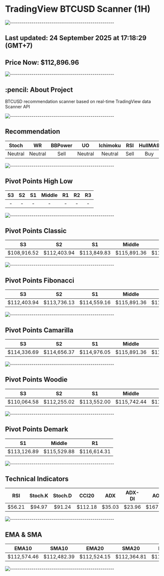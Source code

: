 # TradingView BTCUSD Scanner (1H)
![-----------------------------------------------------](https://raw.githubusercontent.com/andreasbm/readme/master/assets/lines/rainbow.png)
## Last updated: 24 September 2025 at 17:18:29 (GMT+7)
## Price Now: $112,896.96
![-----------------------------------------------------](https://raw.githubusercontent.com/andreasbm/readme/master/assets/lines/rainbow.png)
<h2 id="about-the-project"> :pencil: About Project</h2>
BTCUSD recommendation scanner based on real-time TradingView data Scanner API


![-----------------------------------------------------](https://raw.githubusercontent.com/andreasbm/readme/master/assets/lines/rainbow.png)

## Recommendation
| Stoch | WR | BBPower | UO | Ichimoku | RSI | HullMA9 |
| :---: | :---: | :---: | :---: | :---: | :---: | :---: |
| Neutral | Neutral | Sell | Neutral | Neutral | Sell | Buy |


![-----------------------------------------------------](https://raw.githubusercontent.com/andreasbm/readme/master/assets/lines/rainbow.png)

## Pivot Points High Low
| S3 | S2 | S1 | Middle | R1 | R2 | R3 |
| :---: | :---: | :---: | :---: | :---: | :---: | :---: |
| - | - | - | - | - | - | - |


![-----------------------------------------------------](https://raw.githubusercontent.com/andreasbm/readme/master/assets/lines/rainbow.png)

## Pivot Points Classic
| S3 | S2 | S1 | Middle | R1 | R2 | R3 |
| :---: | :---: | :---: | :---: | :---: | :---: | :---: |
| $108,916.52 | $112,403.94 | $113,849.83 | $115,891.36 | $117,337.25 | $119,378.78 | $122,866.20 |


![-----------------------------------------------------](https://raw.githubusercontent.com/andreasbm/readme/master/assets/lines/rainbow.png)

## Pivot Points Fibonacci
| S3 | S2 | S1 | Middle | R1 | R2 | R3 |
| :---: | :---: | :---: | :---: | :---: | :---: | :---: |
| $112,403.94 | $113,736.13 | $114,559.16 | $115,891.36 | $117,223.55 | $118,046.58 | $119,378.78 |


![-----------------------------------------------------](https://raw.githubusercontent.com/andreasbm/readme/master/assets/lines/rainbow.png)

## Pivot Points Camarilla
| S3 | S2 | S1 | Middle | R1 | R2 | R3 |
| :---: | :---: | :---: | :---: | :---: | :---: | :---: |
| $114,336.69 | $114,656.37 | $114,976.05 | $115,891.36 | $115,615.41 | $115,935.09 | $116,254.77 |


![-----------------------------------------------------](https://raw.githubusercontent.com/andreasbm/readme/master/assets/lines/rainbow.png)

## Pivot Points Woodie
| S3 | S2 | S1 | Middle | R1 | R2 | R3 |
| :---: | :---: | :---: | :---: | :---: | :---: | :---: |
| $110,064.58 | $112,255.02 | $113,552.00 | $115,742.44 | $117,039.42 | $119,229.86 | $120,526.84 |


![-----------------------------------------------------](https://raw.githubusercontent.com/andreasbm/readme/master/assets/lines/rainbow.png)

## Pivot Points Demark
| S1 | Middle | R1 |
| :---: | :---: | :---: |
| $113,126.89 | $115,529.88 | $116,614.31 |


![-----------------------------------------------------](https://raw.githubusercontent.com/andreasbm/readme/master/assets/lines/rainbow.png)

## Technical Indicators
| RSI | Stoch.K | Stoch.D | CCI20 | ADX | ADX-DI | AO | Mom | MACD | MACD | W.R | HullMA9 |
| :---: | :---: | :---: | :---: | :---: | :---: | :---: | :---: | :---: | :---: | :---: | :---: |
| $56.21 | $94.97 | $91.24 | $112.18 | $35.03 | $23.96 | $167.12 | $629.74 | -$12.06 | -$118.78 | -$0.42 | $112,884.68 |


![-----------------------------------------------------](https://raw.githubusercontent.com/andreasbm/readme/master/assets/lines/rainbow.png)

## EMA & SMA
| EMA10 | SMA10 | EMA20 | SMA20 | EMA30 | SMA30 | EMA50 | SMA50 | EMA100 | SMA100 | EMA200 | SMA200 |
| :---: | :---: | :---: | :---: | :---: | :---: | :---: | :---: | :---: | :---: | :---: | :---: |
| $112,574.46 | $112,482.39 | $112,524.15 | $112,364.81 | $112,598.74 | $112,582.97 | $112,897.91 | $112,607.21 | $113,679.93 | $113,998.41 | $114,354.24 | $115,223.89 |


![-----------------------------------------------------](https://raw.githubusercontent.com/andreasbm/readme/master/assets/lines/rainbow.png)